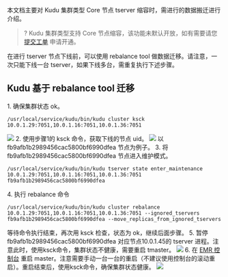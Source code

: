 本文档主要对 Kudu 集群类型 Core 节点 tserver 缩容时，需进行的数据搬迁进行介绍。
>? Kudu 集群类型支持 Core 节点缩容，该功能未默认开放，如有需要请您 [提交工单](https://console.cloud.tencent.com/workorder/category) 申请开通。

在进行 tserver 节点下线前，可以使用 rebalance tool 做数据迁移。请注意，一次只能下线一台 tserver，如果下线多台，需重复执行下述步骤。

## Kudu 基于 rebalance tool 迁移
1. 确保集群状态 ok。
```
/usr/local/service/kudu/bin/kudu cluster ksck 10.0.1.29:7051,10.0.1.16:7051,10.0.1.36:7051
```
![](https://qcloudimg.tencent-cloud.cn/raw/5c363c32fd1b5a56ae5c0a2b76798aae.png)
2. 使用步骤1的 ksck 命令，获取下线的节点 uid。
![](https://qcloudimg.tencent-cloud.cn/raw/3e2bfb44bf57f6a22a615d6bd6a06915.png)
以 fb9afb1b2989456cac5800bf6990dfea 节点为例子。
3. 将 fb9afb1b2989456cac5800bf6990dfea 节点进入维护模式。
```
/usr/local/service/kudu/bin/kudu tserver state enter_maintenance 10.0.1.29:7051,10.0.1.16:7051,10.0.1.36:7051 fb9afb1b2989456cac5800bf6990dfea
```
4. 执行 rebalance 命令
```
/usr/local/service/kudu/bin/kudu cluster rebalance 10.0.1.29:7051,10.0.1.16:7051,10.0.1.36:7051 --ignored_tservers fb9afb1b2989456cac5800bf6990dfea --move_replicas_from_ignored_tservers
```
等待命令执行结束，再次用 ksck 检查，状态为 ok，继续后面步骤。
5. 暂停 fb9afb1b2989456cac5800bf6990dfea 对应节点10.0.1.45的 tserver 进程。注意此时，使用ksck命令，集群状态不健康，需要重启 tmaster。
![](https://qcloudimg.tencent-cloud.cn/raw/48475acf8c1c4a790bfd52a8c353776a.png)
6. 在 [EMR 控制台](https://console.cloud.tencent.com/emr) 重启 master。注意需要手动一台一台的重启（不建议使用控制台的滚动重启）。重启结束后，使用ksck命令，确保集群状态健康。
![](https://qcloudimg.tencent-cloud.cn/raw/dba5c4af3faac4ca372b1ef34c2e2eb1.png)
